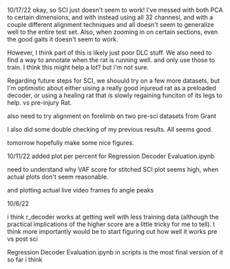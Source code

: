 10/17/22
okay, so SCI just doesn't seem to work! I've messed with both PCA to certain dimensions, and with instead using all 32 channesl, and with a couple different alignment techniques and all doesn't seem to generalize well to the entire test set. Also, when zooming in on certain sections, even the good gaits it doesn't seem to work.

However, I think part of this is likely just poor DLC stuff. We also need to find a way to annotate when the rat is running well. and only use those to train. I think this might help a lot? but i'm not sure. 

Regarding future steps for SCI, we shouuld try on a few more datasets, but I'm optimistic about either uising a really good injureud rat as a preloaded decoder, or using a healing rat that is slowly regaining funciton of its legs to help. vs pre-injury Rat. 

also need to try alignment on forelimb on two pre-sci datasets from Grant

I also did some double checking of my previous results. All seems good.

tomorrow hopefully make some nice figures.

10/11/22
added plot per percent for Regression Decoder Evaluation.ipynb

need to understand why VAF score for stitched SCI plot seems high, when actual plots don't seem reasonable.

and plotting actual live video frames fo angle peaks  

10/6/22

i think r_decoder works at getting well with less training data (although the practical implications of the higher score are a little tricky for me to tell). I think more importantly would be to start figuring out how well it works pre vs post sci

Regression Decoder Evaluation.ipynb in scripts is the most final version of it so far i think

